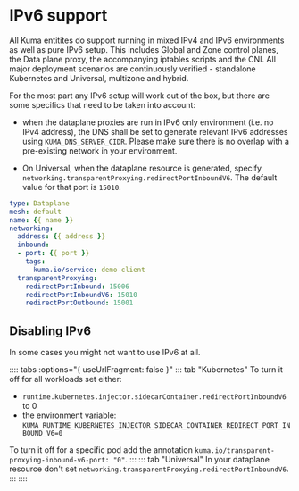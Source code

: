 # IPv6 support

All Kuma entitites do support running in mixed IPv4 and IPv6 environments as well as pure IPv6 setup. This includes
Global and Zone control planes, the Data plane proxy, the accompanying iptables scripts and the CNI. All major deployment
scenarios are continuously verified - standalone Kubernetes and Universal, multizone and hybrid.

For the most part any IPv6 setup will work out of the box, but there are some specifics that need to be taken into account:
 
 * when the dataplane proxies are run in IPv6 only environment (i.e. no IPv4 address), the DNS shall be set to generate relevant
   IPv6 addresses using `KUMA_DNS_SERVER_CIDR`. Please make sure there is no overlap with a pre-existing network in your environment.

 * On Universal, when the dataplane resource is generated, specify `networking.transparentProxying.redirectPortInboundV6`.
   The default value for that port is `15010`.

```yaml
type: Dataplane
mesh: default
name: {{ name }}
networking:
  address: {{ address }}
  inbound:
  - port: {{ port }}
    tags:
      kuma.io/service: demo-client
  transparentProxying:
    redirectPortInbound: 15006
    redirectPortInboundV6: 15010
    redirectPortOutbound: 15001 
```

## Disabling IPv6

In some cases you might not want to use IPv6 at all.

:::: tabs :options="{ useUrlFragment: false }"
::: tab "Kubernetes"
To turn it off for all workloads set either:
- `runtime.kubernetes.injector.sidecarContainer.redirectPortInboundV6` to 0
- the environment variable: `KUMA_RUNTIME_KUBERNETES_INJECTOR_SIDECAR_CONTAINER_REDIRECT_PORT_INBOUND_V6=0`

To turn it off for a specific pod add the annotation `kuma.io/transparent-proxying-inbound-v6-port: "0"`.
:::
::: tab "Universal"
In your dataplane resource don't set `networking.transparentProxying.redirectPortInboundV6`.
:::
::::

